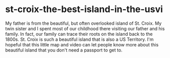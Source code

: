 # st-croix-the-best-island-in-the-usvi
 
My father is from the beautiful, but often overlooked island of St. Croix. My twin sister and I spent most of our childhood there visiting our father and his family. In fact, our family can trace their roots on the island back to the 1800s. St. Croix is such a beautiful island that is also a US Territory. I'm hopeful that this little map and video can let people know more about this beautiful island that you don't need a passport to get to.
